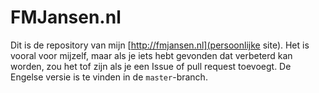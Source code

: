 FMJansen.nl
===========

Dit is de repository van mijn [http://fmjansen.nl](persoonlijke site). Het is vooral voor mijzelf, maar als je iets hebt gevonden dat verbeterd kan worden, zou het tof zijn als je een Issue of pull request toevoegt. De Engelse versie is te vinden in de `master`-branch.